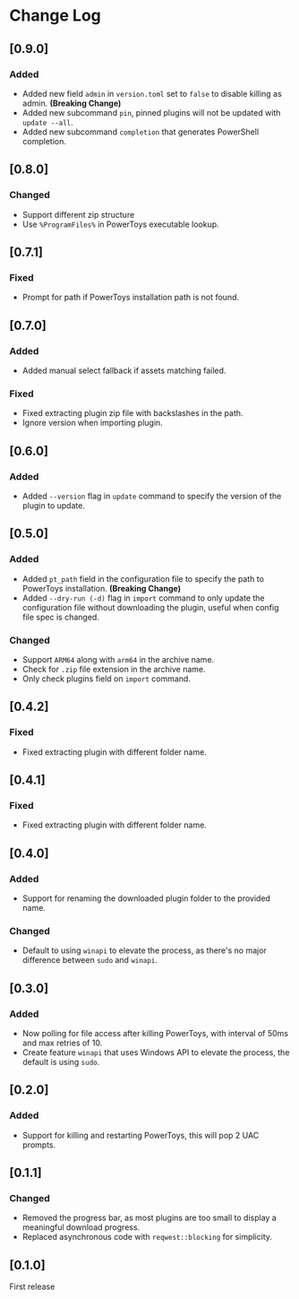 # Change Log

## [0.9.0]

### Added

- Added new field `admin` in `version.toml` set to `false` to disable killing as admin. **(Breaking Change)**
- Added new subcommand `pin`, pinned plugins will not be updated with `update --all`.
- Added new subcommand `completion` that generates PowerShell completion.

## [0.8.0]

### Changed

- Support different zip structure
- Use `%ProgramFiles%` in PowerToys executable lookup.

## [0.7.1]

### Fixed

- Prompt for path if PowerToys installation path is not found.

## [0.7.0]

### Added

- Added manual select fallback if assets matching failed.

### Fixed

- Fixed extracting plugin zip file with backslashes in the path.
- Ignore version when importing plugin.

## [0.6.0]

### Added

- Added `--version` flag in `update` command to specify the version of the plugin to update.

## [0.5.0]

### Added

- Added `pt_path` field in the configuration file to specify the path to PowerToys installation. **(Breaking Change)**
- Added `--dry-run (-d)` flag in `import` command to only update the configuration file without downloading the plugin, useful when config file spec is changed.

### Changed

- Support `ARM64` along with `arm64` in the archive name.
- Check for `.zip` file extension in the archive name.
- Only check plugins field on `import` command.

## [0.4.2]

### Fixed

- Fixed extracting plugin with different folder name.

## [0.4.1]

### Fixed

- Fixed extracting plugin with different folder name.

## [0.4.0]

### Added

- Support for renaming the downloaded plugin folder to the provided name.

### Changed

- Default to using `winapi` to elevate the process, as there's no major difference between `sudo` and `winapi`.

## [0.3.0]

### Added

- Now polling for file access after killing PowerToys, with interval of 50ms and max retries of 10.
- Create feature `winapi` that uses Windows API to elevate the process, the default is using `sudo`.

## [0.2.0]

### Added

- Support for killing and restarting PowerToys, this will pop 2 UAC prompts.

## [0.1.1]

### Changed

- Removed the progress bar, as most plugins are too small to display a meaningful download progress.
- Replaced asynchronous code with `reqwest::blocking` for simplicity.

## [0.1.0]

First release